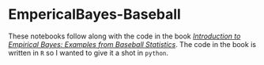 # EmpericalBayes-Baseball

These notebooks follow along with the code in the book [_Introduction to Empirical Bayes: Examples from Baseball Statistics_](https://drob.gumroad.com/l/empirical-bayes). The code in the book is written in `R` so I wanted to give it a shot in `python`. 
